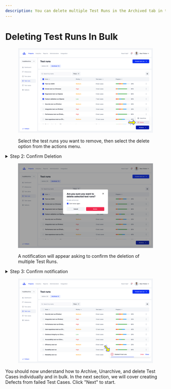 ```yaml
---
description: You can delete multiple Test Runs in the Archived tab in three quick steps.
---
```


# Deleting Test Runs In Bulk

<figure><img src="../../../../.gitbook/assets/Test runs - Archived - Bulk - Delete-1.png" alt=""><figcaption><p>Select the test runs you want to remove, then select the delete option from the actions menu.</p></figcaption></figure>

<details>

<summary>Step 2: Confirm Deletion</summary>

A notification will appear asking to confirm the deletion of the Test Runs. If you are deleting a test run from the ongoing view, it will ask if you wish to archive the test run instead.&#x20;

</details>

<figure><img src="../../../../.gitbook/assets/Test runs - Archived - Bulk - Delete-2.png" alt=""><figcaption><p>A notification will appear asking to confirm the deletion of multiple Test Runs.</p></figcaption></figure>

<details>

<summary>Step 3: Confirm notification</summary>

A confirmation toaster will appear on the bottom right of the screen. You can undo the changes by clicking "Undo" or closing the notification.

</details>

<figure><img src="../../../../.gitbook/assets/Test runs - Archived - Bulk - Delete.png" alt=""><figcaption></figcaption></figure>

You should now understand how to Archive, Unarchive, and delete Test Cases individually and in bulk. In the next section, we will cover creating Defects from failed Test Cases. Click "Next" to start.&#x20;
